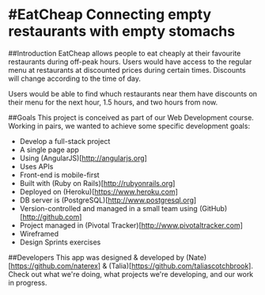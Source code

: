 #EatCheap
Connecting empty restaurants with empty stomachs
=========

##Introduction
EatCheap allows people to eat cheaply at their favourite restaurants during off-peak hours. Users would have access to the regular menu at restaurants at discounted prices during certain times. Discounts will change according to the time of day.

Users would be able to find whuch restaurants near them have discounts on their menu for the next hour, 1.5 hours, and two hours from now. 

##Goals
This project is conceived as part of our Web Development course. Working in pairs, we wanted to achieve some specific development goals:

* Develop a full-stack project
* A single page app
* Using (AngularJS)[http://angularjs.org]
* Uses APIs
* Front-end is mobile-first
* Built with (Ruby on Rails)[http://rubyonrails.org]
* Deployed on (Heroku)[https://www.heroku.com]
* DB server is (PostgreSQL)[http://www.postgresql.org]
* Version-controlled and managed in a small team using (GitHub)[http://github.com]
* Project managed in (Pivotal Tracker)[http://www.pivotaltracker.com]
* Wireframed
* Design Sprints exercises

##Developers
This app was designed & developed by (Nate)[https://github.com/naterex] & (Talia)[https://github.com/taliascotchbrook]. Check out what we're doing, what projects we're developing, and our work in progress. 